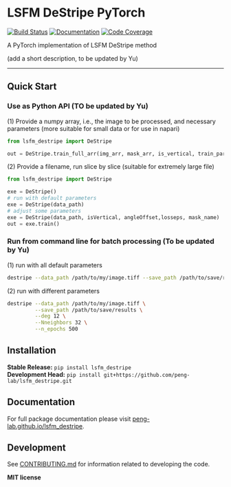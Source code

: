 # LSFM DeStripe PyTorch

[![Build Status](https://github.com/peng-lab/lsfm_destripe/workflows/Build%20Main/badge.svg)](https://github.com/peng-lab/lsfm_destripe/actions)
[![Documentation](https://github.com/peng-lab/lsfm_destripe/workflows/Documentation/badge.svg)](https://peng-lab.github.io/lsfm_destripe/)
[![Code Coverage](https://codecov.io/gh/peng-lab/lsfm_destripe/branch/main/graph/badge.svg)](https://codecov.io/gh/peng-lab/lsfm_destripe)

A PyTorch implementation of LSFM DeStripe method

(add a short description, to be updated by Yu)

---

## Quick Start

### Use as Python API (TO be updated by Yu)
(1) Provide a numpy array, i.e., the image to be processed, and necessary parameters (more suitable for small data or for use in napari)
```python
from lsfm_destripe import DeStripe

out = DeStripe.train_full_arr(img_arr, mask_arr, is_vertical, train_param, device, qr, require_global_correction)
```
(2) Provide a filename, run slice by slice (suitable for extremely large file)
```python
from lsfm_destripe import DeStripe

exe = DeStripe()
# run with default parameters
exe = DeStripe(data_path)
# adjust some parameters
exe = DeStripe(data_path, isVertical, angleOffset,losseps, mask_name)
out = exe.train()
```

### Run from command line for batch processing (To be updated by Yu)
(1) run with all default parameters
```bash
destripe --data_path /path/to/my/image.tiff --save_path /path/to/save/results
```

(2) run with different parameters
```bash
destripe --data_path /path/to/my/image.tiff \
         --save_path /path/to/save/results \
         --deg 12 \
         --Nneighbors 32 \
         --n_epochs 500
```


## Installation

**Stable Release:** `pip install lsfm_destripe`<br>
**Development Head:** `pip install git+https://github.com/peng-lab/lsfm_destripe.git`

## Documentation

For full package documentation please visit [peng-lab.github.io/lsfm_destripe](https://peng-lab.github.io/lsfm_destripe).

## Development

See [CONTRIBUTING.md](CONTRIBUTING.md) for information related to developing the code.



**MIT license**

